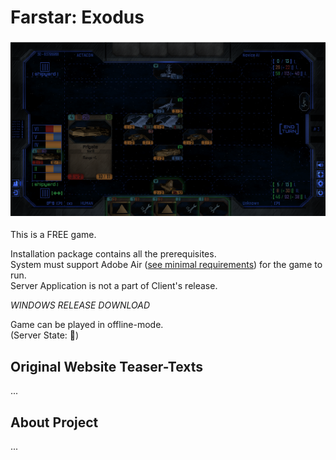 # Farstar: Exodus  
  
  ![preview1](images/fs1.png)  
  
This is a FREE game.  
  
Installation package contains all the prerequisites.  
System must support Adobe Air ([see minimal requirements](https://uwm.edu/software/adobe-air-and-runtime-distribution/)) for the game to run.  
Server Application is not a part of Client's release.  
  
_WINDOWS RELEASE DOWNLOAD_  
  
Game can be played in offline-mode.  
(Server State: :red_circle:)  
  
## Original Website Teaser-Texts  
  
...  
  
## About Project  
  
...  
  
